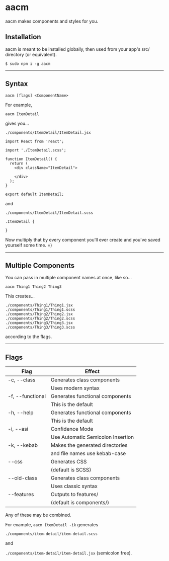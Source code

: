 # aacm
aacm makes components and styles for you.

## Installation
aacm is meant to be installed globally, then used from your app's src/ directory (or equivalent). 

`$ sudo npm i -g aacm`

-----------------------------------------

## Syntax

`aacm [flags] <ComponentName>`

For example, 

`aacm ItemDetail`

gives you...

`./components/ItemDetail/ItemDetail.jsx`

```
import React from 'react';

import './ItemDetail.scss';

function ItemDetail() {
  return (
    <div className="ItemDetail">

    </div>
  );
}

export default ItemDetail;
```

and

`./components/ItemDetail/ItemDetail.scss`

```
.ItemDetail {
    
}
```

Now multiply that by every component you'll ever create and you've saved yourself some time. =)

-----------------------------------------

## Multiple Components

You can pass in multiple component names at once, like so...

`aacm Thing1 Thing2 Thing3`

This creates...

```
./components/Thing1/Thing1.jsx
./components/Thing1/Thing1.scss
./components/Thing2/Thing2.jsx
./components/Thing2/Thing2.scss
./components/Thing3/Thing3.jsx
./components/Thing3/Thing3.scss
```

according to the flags.

-----------------------------------------

## Flags

|Flag              | Effect                                   |
| ---------------- | ---------------------------------------- |
| -c, --class      | Generates class components               |
|                  | Uses modern syntax                       |
| -f, --functional | Generates functional components          |
|                  | This is the default                      |
| -h, --help       | Generates functional components          |
|                  | This is the default                      |
| -i, --asi        | Confidence Mode                          |
|                  | Use Automatic Semicolon Insertion        |
| -k, --kebab      | Makes the generated directories          |
|                  | and file names use kebab-case            |
| --css            | Generates CSS                            |
|                  | (default is SCSS)                        |
| --old-class      | Generates class components               |
|                  | Uses classic syntax                      |
| --features       | Outputs to features/                     |
|                  | (default is components/)                 |

Any of these may be combined. 

For example, `aacm ItemDetail -ik`
generates

`./components/item-detail/item-detail.scss`

and

`./components/item-detail/item-detail.jsx` (semicolon free).
